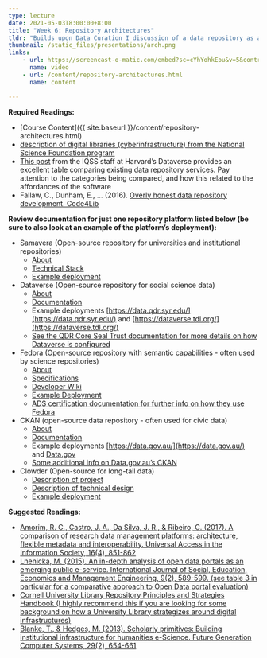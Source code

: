 ```yaml
---
type: lecture
date: 2021-05-03T8:00:00+8:00
title: "Week 6: Repository Architectures"
tldr: "Builds upon Data Curation I discussion of a data repository as a layered architecture for curation."
thumbnail: /static_files/presentations/arch.png
links: 
    - url: https://screencast-o-matic.com/embed?sc=cYhYohkEou&v=5&controls=1&ff=1
      name: video
    - url: /content/repository-architectures.html
      name: content

---
```

**Required Readings:**
- [Course Content]({{ site.baseurl }}/content/repository-architectures.html)
- [description of digital libraries (cyberinfrastructure) from the National Science Foundation program](https://web.archive.org/web/20190207233414/https://www.nsf.gov/news/special_reports/cyber/digitallibraries.jsp)
- [This post](https://dataverse.org/blog/comparative-review-various-data-repositories) from the IQSS staff at Harvard’s Dataverse provides an excellent table comparing existing data repository services. Pay attention to the categories being compared, and how this related to the affordances of the software
- Fallaw, C., Dunham, E., ... (2016). [Overly honest data repository development. Code4Lib](https://journal.code4lib.org/articles/11980)

**Review documentation for just one repository platform listed below (be sure to also look at an example of the platform’s deployment):**
- Samavera (Open-source repository for universities and institutional repositories)
    - [About](https://samvera.org/samvera-open-source-repository-framework/)
    - [Technical Stack](https://samvera.org/samvera-open-source-repository-framework/technology-stack/)
    - [Example deployment](https://digital.sciencehistory.org/)
- Dataverse (Open-source repository for social science data)
    - [About](https://dataverse.org/about)
    - [Documentation](http://guides.dataverse.org/en/latest/)
    - Example deployments [https://data.qdr.syr.edu/](https://data.qdr.syr.edu/) and [https://dataverse.tdl.org/](https://dataverse.tdl.org/)
    - [See the QDR Core Seal Trust documentation for more details on how Dataverse is configured](https://www.coretrustseal.org/wp-content/uploads/2018/11/Qualitative-Data-Repository.pdf)
- Fedora (Open-source repository with semantic capabilities - often used by science repositories)
    - [About](https://duraspace.org/fedora/about/)
    - [Specifications](https://duraspace.org/fedora/resources/technical-specifications/)
    - [Developer Wiki](https://wiki.duraspace.org/display/FF)
    - [Example Deployment](https://archaeologydataservice.ac.uk/)
    - [ADS certification documentation for further info on how they use Fedora](https://assessment.datasealofapproval.org/assessment_96/seal/html/)
- CKAN (open-source data repository - often used for civic data)
    - [About](https://ckan.org/)
    - [Documentation](https://docs.ckan.org/en/latest/sysadmin-guide.html)
    - Example deployments [https://data.gov.au/](https://data.gov.au/) and [Data.gov](https://data.gov)
    - [Some additional info on Data.gov.au’s CKAN](https://ckan.org/portfolio/data-gov-au/)
- Clowder (Open-source for long-tail data)
    - [Description of project](https://clowder.ncsa.illinois.edu/)
    - [Description of technical design](https://dl.acm.org/citation.cfm?id=3219159)
    - [Example deployment](http://criticalzone.org/iml/)
  
**Suggested Readings:**
- [Amorim, R. C., Castro, J. A., Da Silva, J. R., & Ribeiro, C. (2017). A comparison of research data management platforms: architecture, flexible metadata and interoperability. Universal Access in the Information Society, 16(4), 851-862](https://repositorio-aberto.up.pt/bitstream/10216/111537/2/229906.pdf)
- [Lnenicka, M. (2015). An in-depth analysis of open data portals as an emerging public e-service. International Journal of Social, Education, Economics and Management Engineering, 9(2), 589-599. (see table 3 in particular for a comparative approach to Open Data portal evaluation)](https://pdfs.semanticscholar.org/f83e/e7fa439fb9011ff064a90a42a2c2f1fb43b4.pdf)
- [Cornell University Library Repository Principles and Strategies Handbook (I highly recommend this if you are looking for some background on how a University Library strategizes around digital infrastructures)](https://confluence.cornell.edu/display/culpublic/Cornell+University+Library+Repository+Principles+and+Strategies+Handbook)
- [Blanke, T., & Hedges, M. (2013). Scholarly primitives: Building institutional infrastructure for humanities e-Science. Future Generation Computer Systems, 29(2), 654-661](https://www.sciencedirect.com/science/article/pii/S0167739X11001178)


